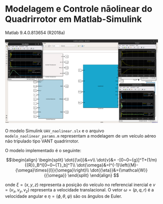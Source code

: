 # Modelagem e Controle nãolinear do Quadrirrotor em Matlab-Simulink
Matlab 9.4.0.813654 (R2018a)

![Imagem_simulink](figures/modelo_drone.png)

O modelo Simulink `UAV_naolinear.slx` e o arquivo `modelo_naolinear_params.m` representam a modelagem de um veículo aéreo não tripulado tipo VANT quadrirrotor.

O modelo implementado é o seguinte:
```math
\begin{align}
    \begin{split}
		\dot{{\xi}}&=v\\
		\dot{v}&= -[0~0~{g}]^T+(1/m){{R}}_B^I[0~0~{T}_b]^T\\
		\dot{\omega}&=I^{-1}\left({M}-{\omega}\times{{I}}{\omega}\right)\\
		\dot{{\eta}}&={\mathcal{W}}{{\omega}}
    \end{split}    
\end{align}   
```
onde ${\xi}=(x,y,z)$ representa a posição do veículo no referencial inercial e ${v}=(v_x,v_y,v_z)$ representa a velocidade translacional. O vetor ${\omega}=(p,q,r)$ é a velocidade angular e ${\eta}=(\phi, \theta, \psi)$ são os ângulos de Euler.

